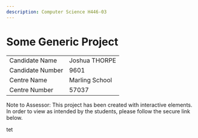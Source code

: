 ```yaml
---
description: Computer Science H446-03
---
```


# Some Generic Project

|                  |                |
| ---------------- | -------------- |
| Candidate Name   | Joshua THORPE  |
| Candidate Number | 9601           |
| Centre Name      | Marling School |
| Centre Number    | 57037          |

Note to Assessor: This project has been created with interactive elements. In order to view as intended by the students, please follow the secure link below.



tet
